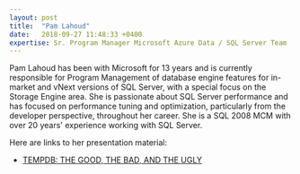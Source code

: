 ```yaml
---
layout: post
title:  "Pam Lahoud"
date:   2018-09-27 11:48:33 +0400
expertise: Sr. Program Manager Microsoft Azure Data / SQL Server Team | Microsoft
---
```


Pam Lahoud has been with Microsoft for 13 years and is currently responsible for Program Management of database engine features for in-market and vNext versions of SQL Server, with a special focus on the Storage Engine area. She is passionate about SQL Server performance and has focused on performance tuning and optimization, particularly from the developer perspective, throughout her career. She is a SQL 2008 MCM with over 20 years' experience working with SQL Server.

Here are links to her presentation material:

- [TEMPDB: THE GOOD, THE BAD, AND THE UGLY](https://devintxcontent.blob.core.windows.net/showcontent/Speaker%20Presentations%20Spring%202019/TempDB-TheGoodTheBadTheUgly.pptx)
